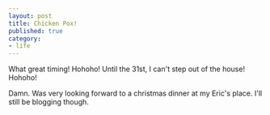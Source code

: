 ```yaml
---
layout: post
title: Chicken Pox!
published: true
category:
- life
---
```

What great timing! Hohoho! Until the 31st, I can't step out of the house! Hohoho!  
  
Damn. Was very looking forward to a christmas dinner at my Eric's place. I'll still be blogging though.

